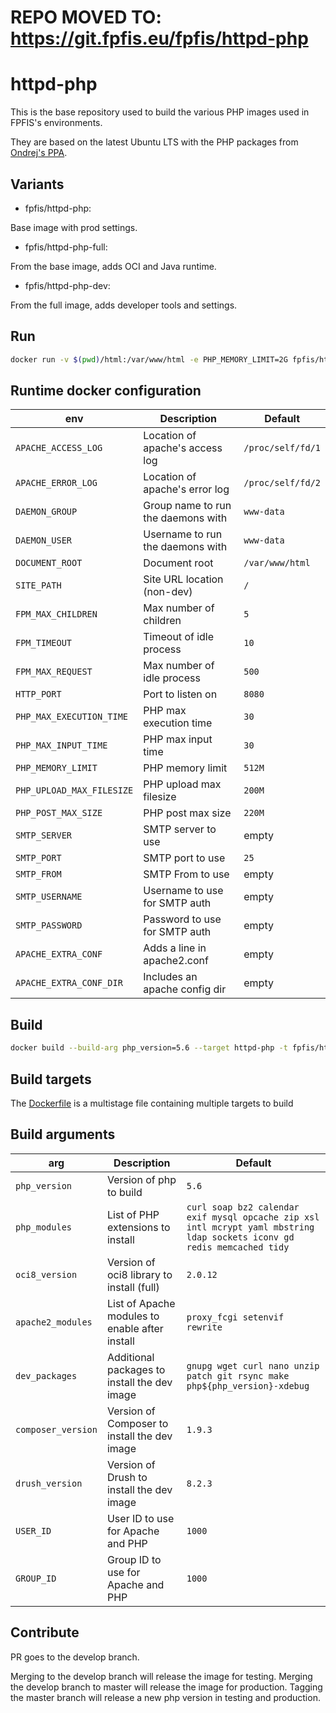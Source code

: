# REPO MOVED TO: https://git.fpfis.eu/fpfis/httpd-php

# httpd-php

This is the base repository used to build the various PHP images used in FPFIS's
environments.

They are based on the latest Ubuntu LTS with the PHP packages from [Ondrej's PPA](https://launchpad.net/~ondrej/+archive/ubuntu/php).

## Variants
- fpfis/httpd-php:*<php-version>*

Base image with prod settings.

- fpfis/httpd-php-full:*<php-version>*

From the base image, adds OCI and Java runtime.

- fpfis/httpd-php-dev:*<php-version>*

From the full image, adds developer tools and settings.

## Run

```bash
docker run -v $(pwd)/html:/var/www/html -e PHP_MEMORY_LIMIT=2G fpfis/httpd-php:5.6 .
```

## Runtime docker configuration

| env                        | Description                        |  Default          |
|----------------------------|------------------------------------|-------------------|
|`APACHE_ACCESS_LOG`         | Location of apache's access log    | `/proc/self/fd/1` |
|`APACHE_ERROR_LOG`          | Location of apache's error log     | `/proc/self/fd/2` |
|`DAEMON_GROUP`              | Group name to run the daemons with | `www-data`        |
|`DAEMON_USER`               | Username to run the daemons with   | `www-data`        |
|`DOCUMENT_ROOT`             | Document root                      | `/var/www/html`   |
|`SITE_PATH`                 | Site URL location (non-dev)        | `/`               |
|`FPM_MAX_CHILDREN`          | Max number of children             | `5`               |
|`FPM_TIMEOUT`               | Timeout of idle process            | `10`              |
|`FPM_MAX_REQUEST`           | Max number of idle process         | `500`             |
|`HTTP_PORT`                 | Port to listen on                  | `8080`            |
|`PHP_MAX_EXECUTION_TIME`    | PHP max execution time             | `30`              |
|`PHP_MAX_INPUT_TIME`        | PHP max input time                 | `30`              |
|`PHP_MEMORY_LIMIT`          | PHP memory limit                   | `512M`            |
|`PHP_UPLOAD_MAX_FILESIZE`   | PHP upload max filesize            | `200M`            |
|`PHP_POST_MAX_SIZE`         | PHP post max size                  | `220M`            |
|`SMTP_SERVER`               | SMTP server to use                 | empty             |
|`SMTP_PORT  `               | SMTP port   to use                 | `25`              |
|`SMTP_FROM`                 | SMTP From to use                   | empty             |
|`SMTP_USERNAME`             | Username to use for SMTP auth      | empty             |
|`SMTP_PASSWORD`             | Password to use for SMTP auth      | empty             |
|`APACHE_EXTRA_CONF`         | Adds a line in apache2.conf        | empty             |
|`APACHE_EXTRA_CONF_DIR`     | Includes an apache config dir      | empty             |

## Build

```bash
docker build --build-arg php_version=5.6 --target httpd-php -t fpfis/httpd-php:5.6 .
```

## Build targets

The [Dockerfile](Dockerfile) is a multistage file containing multiple targets to build

## Build arguments
| arg              | Description                                    | Default  
|------------------|------------------------------------------------|----------
|`php_version`     | Version of php to build                        | `5.6`
|`php_modules`     | List of PHP extensions to install              | `curl soap bz2 calendar exif mysql opcache zip xsl intl mcrypt yaml mbstring ldap sockets iconv gd redis memcached tidy`
|`oci8_version`    | Version of oci8 library to install (full)      | `2.0.12`
|`apache2_modules` | List of Apache modules to enable after install | `proxy_fcgi setenvif rewrite`
|`dev_packages`    | Additional packages to install the dev image   | `gnupg wget curl nano unzip patch git rsync make php${php_version}-xdebug`
|`composer_version`| Version of Composer to install the dev image   | `1.9.3`
|`drush_version`   | Version of Drush to install the dev image      | `8.2.3`
|`USER_ID`         | User ID to use for Apache and PHP              | `1000`
|`GROUP_ID`        | Group ID to use for Apache and PHP             | `1000`


## Contribute

PR goes to the develop branch.

Merging to the develop branch will release the image for testing.
Merging the develop branch to master will release the image for production.
Tagging the master branch will release a new php version in testing and production.
